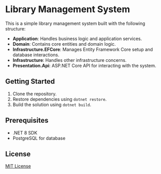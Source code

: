 # Library Management System

This is a simple library management system built with the following structure:

- **Application**: Handles business logic and application services.
- **Domain**: Contains core entities and domain logic.
- **Infrastructure.EFCore**: Manages Entity Framework Core setup and database interactions.
- **Infrastructure**: Handles other infrastructure concerns.
- **Presentation.Api**: ASP.NET Core API for interacting with the system.

## Getting Started
1. Clone the repository.
2. Restore dependencies using `dotnet restore`.
3. Build the solution using `dotnet build`.

## Prerequisites
- .NET 8 SDK
- PostgreSQL for database

## License
[MIT License](LICENSE)
